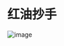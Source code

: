# 红油抄手

![image](https://user-images.githubusercontent.com/50277379/137981399-c8c2e566-f8a6-4f00-a9df-cff3c3505436.png)
